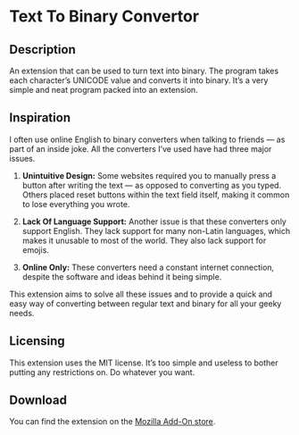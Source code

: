 # Text To Binary Convertor

## Description

An extension that can be used to turn text into binary. The program takes each character’s UNICODE value and converts it into binary. It’s a very simple and neat program packed into an extension.

## Inspiration

I often use online English to binary converters when talking to friends — as part of an inside joke. All the converters I’ve used have had three major issues.

1. **Unintuitive Design:** Some websites required you to manually press a button after writing the text — as opposed to converting as you typed. Others placed reset buttons within the text field itself, making it common to lose everything you wrote.

2. **Lack Of Language Support:** Another issue is that these converters only support English. They lack support for many non-Latin languages, which makes it unusable to most of the world. They also lack support for emojis.

3. **Online Only:** These converters need a constant internet connection, despite the software and ideas behind it being simple.

This extension aims to solve all these issues and to provide a quick and easy way of converting between regular text and binary for all your geeky needs.

## Licensing

This extension uses the MIT license. It’s too simple and useless to bother putting any restrictions on. Do whatever you want.

## Download

You can find the extension on the [Mozilla Add-On store](https://addons.mozilla.org/en-US/firefox/addon/text-to-binary/).
